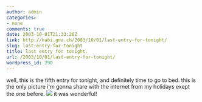 ```yaml
---
author: admin
categories:
- none
comments: true
date: 2003-10-01T21:33:26Z
link: http://habi.gna.ch/2003/10/01/last-entry-for-tonight/
slug: last-entry-for-tonight
title: last entry for tonight.
url: /2003/10/01/last-entry-for-tonight/
wordpress_id: 290
---
```


well, this is the fifth entry for tonight, and definitely time to go to bed.
this is the only picture i'm gonna share with the internet from my holidays exept the one before. 
[![](http://habi.gna.ch/blog/images/DSC02355-tm.jpg)](http://habi.gna.ch/blog/images/DSC02355.jpg)
it was wonderful!
